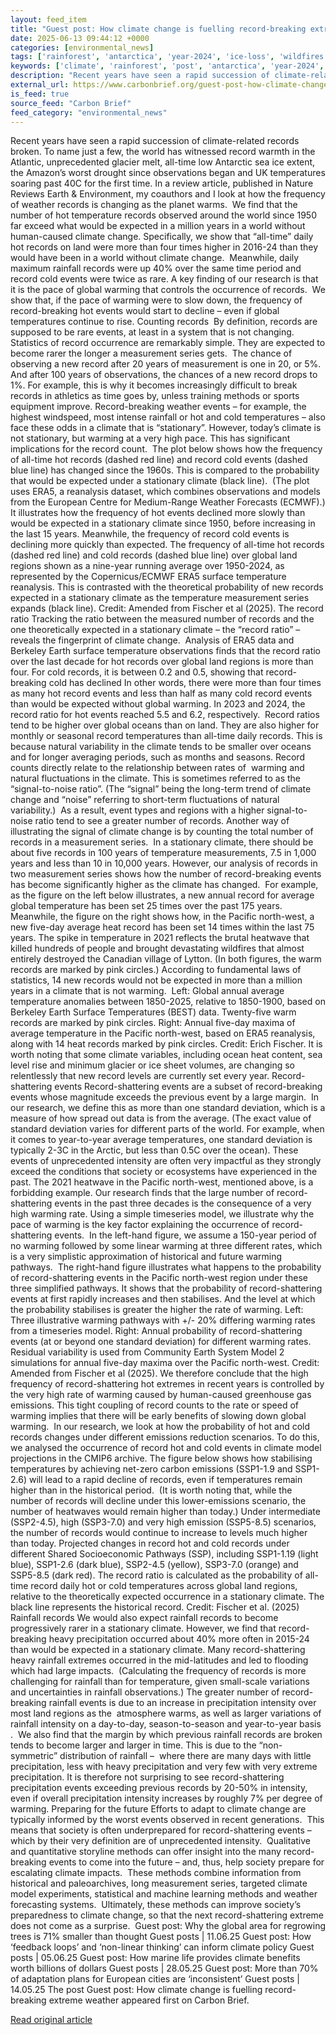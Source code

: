 ```yaml
---
layout: feed_item
title: "Guest post: How climate change is fuelling record-breaking extreme weather"
date: 2025-06-13 09:44:12 +0000
categories: [environmental_news]
tags: ['rainforest', 'antarctica', 'year-2024', 'ice-loss', 'wildfires', 'atlantic-region', 'economic-impacts', 'wind-power', 'extreme-weather', 'arctic']
keywords: ['climate', 'rainforest', 'post', 'antarctica', 'year-2024', 'guest', 'ice-loss', 'wildfires']
description: "Recent years have seen a rapid succession of climate-related records broken"
external_url: https://www.carbonbrief.org/guest-post-how-climate-change-is-fuelling-record-breaking-extreme-weather/
is_feed: true
source_feed: "Carbon Brief"
feed_category: "environmental_news"
---
```


Recent years have seen a rapid succession of climate-related records broken. To name just a few, the world has witnessed record warmth in the Atlantic, unprecedented glacier melt, all-time low Antarctic sea ice extent, the Amazon’s worst drought since observations began and UK temperatures soaring past 40C for the first time. In a review article, published in Nature Reviews Earth &amp; Environment, my coauthors and I look at how the frequency of weather records is changing as the planet warms.&nbsp; We find that the number of hot temperature records observed around the world since 1950 far exceed what would be expected in a million years in a world without human-caused climate change. Specifically, we show that “all-time” daily hot records on land were more than four times higher in 2016-24 than they would have been in a world without climate change.&nbsp; Meanwhile, daily maximum rainfall records were up 40% over the same time period and record cold events were twice as rare. A key finding of our research is that it is the pace of global warming that controls the occurrence of records.&nbsp; We show that, if the pace of warming were to slow down, the frequency of record-breaking hot events would start to decline – even if global temperatures continue to rise. Counting records&nbsp; By definition, records are supposed to be rare events, at least in a system that is not changing.&nbsp; Statistics of record occurrence are remarkably simple. They are expected to become rarer the longer a measurement series gets.&nbsp; The chance of observing a new record after 20 years of measurement is one in 20, or 5%. And after 100 years of observations, the chances of a new record drops to 1%. For example, this is why it becomes increasingly difficult to break records in athletics as time goes by, unless training methods or sports equipment improve. Record-breaking weather events – for example, the highest windspeed, most intense rainfall or hot and cold temperatures – also face these odds in a climate that is “stationary”. However, today’s climate is not stationary, but warming at a very high pace. This has significant implications for the record count.&nbsp; The plot below shows how the frequency of all-time hot records (dashed red line) and record cold events (dashed blue line) has changed since the 1960s. This is compared to the probability that would be expected under a stationary climate (black line).&nbsp; (The plot uses ERA5, a reanalysis dataset, which combines observations and models from the European Centre for Medium-Range Weather Forecasts (ECMWF).) It illustrates how the frequency of hot events declined more slowly than would be expected in a stationary climate since 1950, before increasing in the last 15 years. Meanwhile, the frequency of record cold events is declining more quickly than expected. The frequency of all-time hot records (dashed red line) and cold records (dashed blue line) over global land regions shown as a nine-year running average over 1950-2024, as represented by the Copernicus/ECMWF ERA5 surface temperature reanalysis. This is contrasted with the theoretical probability of new records expected in a stationary climate as the temperature measurement series expands (black line). Credit: Amended from Fischer et al (2025). The record ratio Tracking the ratio between the measured number of records and the one theoretically expected in a stationary climate – the “record ratio” – reveals the fingerprint of climate change.&nbsp; Analysis of ERA5 data and Berkeley Earth surface temperature observations finds that the record ratio over the last decade for hot records over global land regions is more than four. For cold records, it is between 0.2 and 0.5, showing that record-breaking cold has declined In other words, there were more than four times as many hot record events and less than half as many cold record events than would be expected without global warming. In 2023 and 2024, the record ratio for hot events reached 5.5 and 6.2, respectively.&nbsp; Record ratios tend to be higher over global oceans than on land. They are also higher for monthly or seasonal record temperatures than all-time daily records. This is because natural variability in the climate tends to be smaller over oceans and for longer averaging periods, such as months and seasons. Record counts directly relate to the relationship between rates of&nbsp; warming and natural fluctuations in the climate. This is sometimes referred to as the “signal-to-noise ratio”. (The “signal” being the long-term trend of climate change and “noise” referring to short-term fluctuations of natural variability.)&nbsp; As a result, event types and regions with a higher signal-to-noise ratio tend to see a greater number of records. Another way of illustrating the signal of climate change is by counting the total number of records in a measurement series.&nbsp; In a stationary climate, there should be about five records in 100 years of temperature measurements, 7.5 in 1,000 years and less than 10 in 10,000 years. However, our analysis of records in two measurement series shows how the number of record-breaking events has become significantly higher as the climate has changed.&nbsp; For example, as the figure on the left below illustrates, a new annual record for average global temperature has been set 25 times over the past 175 years.&nbsp; Meanwhile, the figure on the right shows how, in the Pacific north-west, a new five-day average heat record has been set 14 times within the last 75 years. The spike in temperature in 2021 reflects the brutal heatwave that killed hundreds of people and brought devastating wildfires that almost entirely destroyed the Canadian village of Lytton. (In both figures, the warm records are marked by pink circles.) According to fundamental laws of statistics, 14 new records would not be expected in more than a million years in a climate that is not warming.&nbsp; Left: Global annual average temperature anomalies between 1850-2025, relative to 1850-1900, based on Berkeley Earth Surface Temperatures (BEST) data. Twenty-five warm records are marked by pink circles. Right: Annual five-day maxima of average temperature in the Pacific north-west, based on ERA5 reanalysis, along with 14 heat records marked by pink circles. Credit: Erich Fischer. It is worth noting that some climate variables, including ocean heat content, sea level rise and minimum glacier or ice sheet volumes, are changing so relentlessly that new record levels are currently set every year. Record-shattering events Record-shattering events are a subset of record-breaking events whose magnitude exceeds the previous event by a large margin.&nbsp; In our research, we define this as more than one standard deviation, which is a measure of how spread out data is from the average. (The exact value of standard deviation varies for different parts of the world. For example, when it comes to year-to-year average temperatures, one standard deviation is typically 2-3C in the Arctic, but less than 0.5C over the ocean). These events of unprecedented intensity are often very impactful as they strongly exceed the conditions that society or ecosystems have experienced in the past. The 2021 heatwave in the Pacific north-west, mentioned above, is a forbidding example. Our research finds that the large number of record-shattering events in the past three decades is the consequence of a very high warming rate. Using a simple timeseries model, we illustrate why the pace of warming is the key factor explaining the occurrence of record-shattering events.&nbsp; In the left-hand figure, we assume a 150-year period of no warming followed by some linear warming at three different rates, which is a very simplistic approximation of historical and future warming pathways.&nbsp; The right-hand figure illustrates what happens to the probability of record-shattering events in the Pacific north-west region under these three simplified pathways. It shows that the probability of record-shattering events at first rapidly increases and then stabilises. And the level at which the probability stabilises is greater the higher the rate of warming. Left: Three illustrative warming pathways with +/- 20% differing warming rates from a timeseries model. Right: Annual probability of record-shattering events (at or beyond one standard deviation) for different warming rates. Residual variability is used from Community Earth System Model 2 simulations for annual five-day maxima over the Pacific north-west. Credit: Amended from Fischer et al (2025). We therefore conclude that the high frequency of record-shattering hot extremes in recent years is controlled by the very high rate of warming caused by human-caused greenhouse gas emissions. This tight coupling of record counts to the rate or speed of warming implies that there will be early benefits of slowing down global warming.&nbsp; In our research, we look at how the probability of hot and cold records changes under different emissions reduction scenarios. To do this, we analysed the occurrence of record hot and cold events in climate model projections in the CMIP6 archive. The figure below shows how stabilising temperatures by achieving net-zero carbon emissions (SSP1-1.9 and SSP1-2.6) will lead to a rapid decline of records, even if temperatures remain higher than in the historical period.&nbsp; (It is worth noting that, while the number of records will decline under this lower-emissions scenario, the number of heatwaves would remain higher than today.) Under intermediate (SSP2-4.5), high (SSP3-7.0) and very high emission (SSP5-8.5) scenarios, the number of records would continue to increase to levels much higher than today. Projected changes in record hot and cold records under different Shared Socioeconomic Pathways (SSP), including SSP1-1.19 (light blue), SSP1-2.6 (dark blue), SSP2-4.5 (yellow), SSP3-7.0 (orange) and SSP5-8.5 (dark red). The record ratio is calculated as the probability of all-time record daily hot or cold temperatures across global land regions, relative to the theoretically expected occurrence in a stationary climate. The black line represents the historical record. Credit: Fischer et al. (2025) Rainfall records We would also expect rainfall records to become progressively rarer in a stationary climate. However, we find that record-breaking heavy precipitation occurred about 40% more often in 2015-24 than would be expected in a stationary climate. Many record-shattering heavy rainfall extremes occurred in the mid-latitudes and led to flooding which had large impacts.&nbsp; (Calculating the frequency of records is more challenging for rainfall than for temperature, given small-scale variations and uncertainties in rainfall observations.) The greater number of record-breaking rainfall events is due to an increase in precipitation intensity over most land regions as the&nbsp; atmosphere warms, as well as larger variations of rainfall intensity on a day-to-day, season-to-season and year-to-year basis .&nbsp; We also find that the margin by which previous rainfall records are broken tends to become larger and larger in time. This is due to the “non-symmetric” distribution of rainfall –&nbsp; where there are many days with little precipitation, less with heavy precipitation and very few with very extreme precipitation. It is therefore not surprising to see record-shattering precipitation events exceeding previous records by 20-50% in intensity, even if overall precipitation intensity increases by roughly 7% per degree of warming. Preparing for the future Efforts to adapt to climate change are typically informed by the worst events observed in recent generations.&nbsp; This means that society is often underprepared for record-shattering events – which by their very definition are of unprecedented intensity.&nbsp; Qualitative and quantitative storyline methods can offer insight into the many record-breaking events to come into the future – and, thus, help society prepare for escalating climate impacts.&nbsp; These methods combine information from historical and paleoarchives, long measurement series, targeted climate model experiments, statistical and machine learning methods and weather forecasting systems.&nbsp; Ultimately, these methods can improve society’s preparedness to climate change, so that the next record-shattering extreme does not come as a surprise.&nbsp; Guest post: Why the global area for regrowing trees is 71% smaller than thought Guest posts | 11.06.25 Guest post: How ‘feedback loops’ and ‘non-linear thinking’ can inform climate policy Guest posts | 05.06.25 Guest post: How marine life provides climate benefits worth billions of dollars Guest posts | 28.05.25 Guest post: More than 70% of adaptation plans for European cities are ‘inconsistent’ Guest posts | 14.05.25 The post Guest post: How climate change is fuelling record-breaking extreme weather appeared first on Carbon Brief.

[Read original article](https://www.carbonbrief.org/guest-post-how-climate-change-is-fuelling-record-breaking-extreme-weather/)
